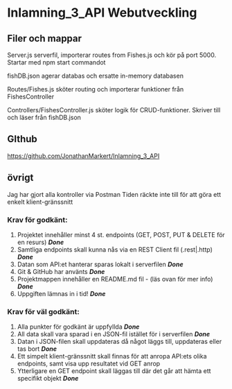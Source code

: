 # Inlamning_3_API Webutveckling

## Filer och mappar
Server.js
    serverfil, importerar routes from Fishes.js och kör på port 5000.
    Startar med npm start commandot

fishDB.json
    agerar databas och ersatte in-memory databasen

Routes/Fishes.js
    sköter routing och importerar funktioner från FishesController

Controllers/FishesController.js
    sköter logik för CRUD-funktioner. Skriver till och läser från fishDB.json

## GIthub
https://github.com/JonathanMarkert/Inlamning_3_API
## övrigt
Jag har gjort alla kontroller via Postman
Tiden räckte inte till för att göra ett enkelt klient-gränssnitt

### Krav för godkänt:
1. Projektet innehåller minst 4 st. endpoints (GET, POST, PUT & DELETE för en resurs) ***Done***
2. Samtliga endpoints skall kunna nås via en REST Client fil (.rest|.http) ***Done***
3. Datan som API:et hanterar sparas lokalt i serverfilen ***Done***
4. Git & GitHub har använts  ***Done***
5. Projektmappen innehåller en README.md fil - (läs ovan för mer info)  ***Done***
6. Uppgiften lämnas in i tid!  ***Done***

### Krav för väl godkänt:
1. Alla punkter för godkänt är uppfyllda  ***Done***
2. All data skall vara sparad i en JSON-fil istället för i serverfilen  ***Done***
3. Datan i JSON-filen skall uppdateras då något läggs till, uppdateras eller tas bort  ***Done***
4. Ett simpelt klient-gränssnitt skall finnas för att anropa API:ets olika endpoints, samt
visa upp resultatet vid GET anrop
5. Ytterligare en GET endpoint skall läggas till där det går att hämta ett specifikt objekt  ***Done***